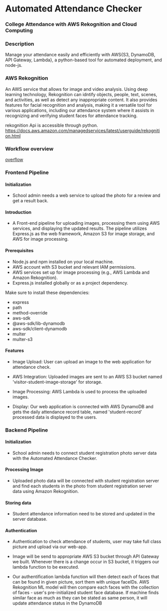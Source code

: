 # Automated Attendance Checker



### College Attendance with AWS Rekognition and Cloud Computing

### Description
Manage your attendance easily and efficiently with AWS{S3, DynamoDB, API Gateway, Lambda}, a python-based tool for automated deployment, and node-js. 

### AWS Rekognition
An AWS service that allows for image and video analysis. Using deep learning technology, Rekognition can idntify objects, people, text, scenes, and activities, as well as detect any inappropriate content. It also provides features for facial recognition and analysis, making it a versatile tool for various applications, including our attendance system where it assists in recognizing and verifying student faces for attendance tracking. 

rekognition Api is accessible through python. https://docs.aws.amazon.com/managedservices/latest/userguide/rekognition.html 

### Workflow overview
[overflow](https://github.com/Denison-Library-Mandulo/Denison-Lib-Mandulo/assets/108073642/afce95e8-97fc-411d-8dd6-e357867667d8)

### Frontend Pipeline
#### Initialization
* School admin needs a web service to upload the photo for a review and get a result back.


#### Introduction
* A Front-end pipeline for uploading images, processing them using AWS services, and displaying the updated results. The pipeline utilizes Express.js as the web framework, Amazon S3 for image storage, and AWS for image processing.


#### Prerequisites

* Node.js and npm installed on your local machine.
* AWS account with S3 bucket and relevant IAM permissions.
* AWS services set up for image processing (e.g., AWS Lambda and Amazon Rekognition).
* Express.js installed globally or as a project dependency.

Make sure to install these dependencies:
* express
* path
* method-override
* aws-sdk
* @aws-sdk/lib-dynamodb
* aws-sdk/client-dynamodb
* multer
* multer-s3

#### Features
* Image Upload: User can upload an image to the web application for attendance check.

* AWS Integration: Uploaded images are sent to an AWS S3 bucket named 'visitor-student-image-storage' for storage.

* Image Processing: AWS Lambda is used to process the uploaded images.
  
* Display: Our web application is connected with AWS DynamoDB and gets the daily attendance record table, named 'student-record' processed data is displayed to the users.

### Backend Pipeline
#### Initialization
* School admin needs to connect student registration photo server data with the Automated Attendance Checker.

#### Processing Image
* Uploaded photo data will be connected with student registration server and find each students in the photo from student registration server data using Amazon Rekognition.

#### Storing data
* Student attendance information need to be stored and updated in the server database.

#### Authentication
* Authentication to check attendance of students, user may take full class picture and upload via our web-app.

* Image will be send to appropriate AWS S3 bucket through API Gateway we built. Whenever there is a change occur in S3 bucket, it triggers our lambda function to be executed.

* Our authentification lambda function will then detect each of faces that can be found in given picture, sort them with unique faceIDs. AWS Rekognition ML model will then compare each faces with the collection of faces - user's pre-initialized student face database. If machine finds similar face as much as they can be stated as same person, it will update attendance status in the DynamoDB  




